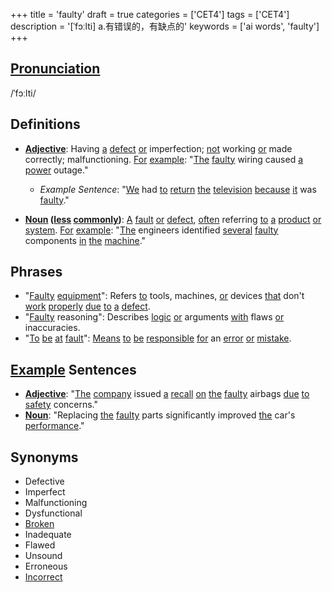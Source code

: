 +++
title = 'faulty'
draft = true
categories = ['CET4']
tags = ['CET4']
description = '[ˈfɔːlti] a.有错误的，有缺点的'
keywords = ['ai words', 'faulty']
+++

## [Pronunciation](/en/post/pronunciation/)
/ˈfɔːlti/

## Definitions
- **[Adjective](/en/post/adjective/)**: Having [a](/en/post/a/) [defect](/en/post/defect/) [or](/en/post/or/) imperfection; [not](/en/post/not/) working [or](/en/post/or/) made correctly; malfunctioning. [For](/en/post/for/) [example](/en/post/example/): "[The](/en/post/the/) [faulty](/en/post/faulty/) wiring caused [a](/en/post/a/) [power](/en/post/power/) outage."
  - _Example Sentence_: "[We](/en/post/we/) had [to](/en/post/to/) [return](/en/post/return/) [the](/en/post/the/) [television](/en/post/television/) [because](/en/post/because/) [it](/en/post/it/) was [faulty](/en/post/faulty/)."
  
- **[Noun](/en/post/noun/) ([less](/en/post/less/) [commonly](/en/post/commonly/))**: [A](/en/post/a/) [fault](/en/post/fault/) [or](/en/post/or/) [defect](/en/post/defect/), [often](/en/post/often/) referring [to](/en/post/to/) [a](/en/post/a/) [product](/en/post/product/) [or](/en/post/or/) [system](/en/post/system/). [For](/en/post/for/) [example](/en/post/example/): "[The](/en/post/the/) engineers identified [several](/en/post/several/) [faulty](/en/post/faulty/) components [in](/en/post/in/) [the](/en/post/the/) [machine](/en/post/machine/)."

## Phrases
- "[Faulty](/en/post/faulty/) [equipment](/en/post/equipment/)": Refers [to](/en/post/to/) tools, machines, [or](/en/post/or/) devices [that](/en/post/that/) don't [work](/en/post/work/) [properly](/en/post/properly/) [due](/en/post/due/) [to](/en/post/to/) [a](/en/post/a/) [defect](/en/post/defect/).
- "[Faulty](/en/post/faulty/) reasoning": Describes [logic](/en/post/logic/) [or](/en/post/or/) arguments [with](/en/post/with/) flaws [or](/en/post/or/) inaccuracies.
- "[To](/en/post/to/) [be](/en/post/be/) [at](/en/post/at/) [fault](/en/post/fault/)": [Means](/en/post/means/) [to](/en/post/to/) [be](/en/post/be/) [responsible](/en/post/responsible/) [for](/en/post/for/) an [error](/en/post/error/) [or](/en/post/or/) [mistake](/en/post/mistake/).

## [Example](/en/post/example/) Sentences
- **[Adjective](/en/post/adjective/)**: "[The](/en/post/the/) [company](/en/post/company/) issued [a](/en/post/a/) [recall](/en/post/recall/) [on](/en/post/on/) [the](/en/post/the/) [faulty](/en/post/faulty/) airbags [due](/en/post/due/) [to](/en/post/to/) [safety](/en/post/safety/) concerns."
- **[Noun](/en/post/noun/)**: "Replacing [the](/en/post/the/) [faulty](/en/post/faulty/) parts significantly improved [the](/en/post/the/) car's [performance](/en/post/performance/)."

## Synonyms
- Defective
- Imperfect
- Malfunctioning
- Dysfunctional
- [Broken](/en/post/broken/)
- Inadequate
- Flawed
- Unsound
- Erroneous
- [Incorrect](/en/post/incorrect/)

